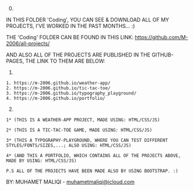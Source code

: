 0.

IN THIS FOLDER 'Coding', YOU CAN SEE & DOWNLOAD ALL OF MY PROJECTS, I'VE WORKED IN THE PAST MONTHS... :)

THE 'Coding' FOLDER CAN BE FOUND IN THIS LINK: https://github.com/M-2006/all-projects/

AND ALSO ALL OF THE PROJECTS ARE PUBLISHED IN THE GITHUB-PAGES, THE LINK TO THEM ARE BELOW:

1.

    1. https://m-2006.github.io/weather-app/                       
    2. https://m-2006.github.io/tic-tac-toe/                     
    3. https://m-2006.github.io/typography_playground/           
    4. https://m-2006.github.io/portfolio/  

2.    

    1* (THIS IS A WEATHER-APP PROJECT, MADE USING: HTML/CSS/JS)

    2* (THIS IS A TIC-TAC-TOE GAME, MADE USING: HTML/CSS/JS)

    3* (THIS A TYPOGRAPHY-PLAYGROUND, WHERE YOU CAN TEST DIFFERENT STYLES/FONTS/SIZES,...; ALSO USING: HTML/CSS/JS)

    4* (AND THIS A PORTFOLIO, WHICH CONTAINS ALL OF THE PROJECTS ABOVE, MADE BY USING: HTML/CSS/JS)

    P.S ALL OF THE PROJECTS HAVE BEEN MADE ALSO BY USING BOOTSTRAP. :)

BY: MUHAMET MALIQI - muhametmaliqi@icloud.com

